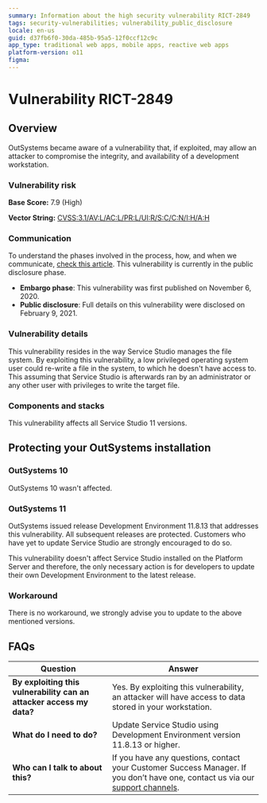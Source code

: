 ```yaml
---
summary: Information about the high security vulnerability RICT-2849
tags: security-vulnerabilities; vulnerability_public_disclosure
locale: en-us
guid: d37fb6f0-30da-485b-95a5-12f0ccf12c9c
app_type: traditional web apps, mobile apps, reactive web apps
platform-version: o11
figma:
---
```


# Vulnerability RICT-2849

## Overview 

OutSystems became aware of a vulnerability that, if exploited, may allow an attacker to compromise the integrity, and availability of a development workstation.

### Vulnerability risk

**Base Score:** 7.9 (High)

**Vector String:** [CVSS:3.1/AV:L/AC:L/PR:L/UI:R/S:C/C:N/I:H/A:H](https://www.first.org/cvss/calculator/3.1#CVSS:3.1/AV:L/AC:L/PR:L/UI:R/S:C/C:N/I:H/A:H)

### Communication

To understand the phases involved in the process, how, and when we communicate, [check this article](https://success.outsystems.com/Support/Security/Vulnerabilities). This vulnerability is currently in the public disclosure phase.

   * **Embargo phase**: This vulnerability was first published on November 6, 2020.
   * **Public disclosure**: Full details on this vulnerability were disclosed on February 9, 2021.

### Vulnerability details

This vulnerability resides in the way Service Studio manages the file system. By exploiting this vulnerability, a low privileged operating system user could re-write a file in the system, to which he doesn't have access to. This assuming that Service Studio is afterwards ran by an administrator or any other user with privileges to write the target file.

### Components and stacks

This vulnerability affects all Service Studio 11 versions.

## Protecting your OutSystems installation

### OutSystems 10

OutSystems 10 wasn't affected.

### OutSystems 11

OutSystems issued release Development Environment 11.8.13 that addresses this vulnerability. All subsequent releases are protected. Customers who have yet to update Service Studio are strongly encouraged to do so.

This vulnerability doesn't affect Service Studio installed on the Platform Server and therefore, the only necessary action is for developers to update their own Development Environment to the latest release.

### Workaround

There is no workaround, we strongly advise you to update to the above mentioned versions.

## FAQs

| Question         | Answer                                             |
|--------------------------------------------------------------------------|---------------------------------------------------------------------------------------------------------------------------------------------------------------------|
| **By exploiting this vulnerability can an attacker access my data?**         | Yes. By exploiting this vulnerability, an attacker will have access to data stored in your workstation.
| **What do I need to do?**                                                | Update Service Studio using Development Environment version 11.8.13 or higher.            |
| **Who can I talk to about this?**                                        | If you have any questions, contact your Customer Success Manager. If you don’t have one, contact us via our [support channels](https://www.outsystems.com/legal/success/contact-outsystems-technical-support/). |
